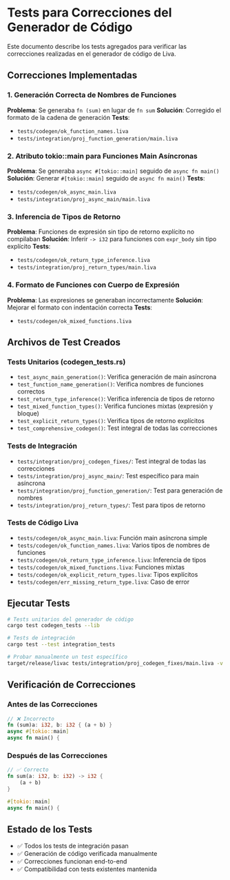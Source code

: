 # Tests para Correcciones del Generador de Código

Este documento describe los tests agregados para verificar las correcciones realizadas en el generador de código de Liva.

## Correcciones Implementadas

### 1. Generación Correcta de Nombres de Funciones
**Problema**: Se generaba `fn (sum)` en lugar de `fn sum`
**Solución**: Corregido el formato de la cadena de generación
**Tests**:
- `tests/codegen/ok_function_names.liva`
- `tests/integration/proj_function_generation/main.liva`

### 2. Atributo tokio::main para Funciones Main Asíncronas
**Problema**: Se generaba `async #[tokio::main]` seguido de `async fn main()`
**Solución**: Generar `#[tokio::main]` seguido de `async fn main()`
**Tests**:
- `tests/codegen/ok_async_main.liva`
- `tests/integration/proj_async_main/main.liva`

### 3. Inferencia de Tipos de Retorno
**Problema**: Funciones de expresión sin tipo de retorno explícito no compilaban
**Solución**: Inferir `-> i32` para funciones con `expr_body` sin tipo explícito
**Tests**:
- `tests/codegen/ok_return_type_inference.liva`
- `tests/integration/proj_return_types/main.liva`

### 4. Formato de Funciones con Cuerpo de Expresión
**Problema**: Las expresiones se generaban incorrectamente
**Solución**: Mejorar el formato con indentación correcta
**Tests**:
- `tests/codegen/ok_mixed_functions.liva`

## Archivos de Test Creados

### Tests Unitarios (codegen_tests.rs)
- `test_async_main_generation()`: Verifica generación de main asíncrona
- `test_function_name_generation()`: Verifica nombres de funciones correctos
- `test_return_type_inference()`: Verifica inferencia de tipos de retorno
- `test_mixed_function_types()`: Verifica funciones mixtas (expresión y bloque)
- `test_explicit_return_types()`: Verifica tipos de retorno explícitos
- `test_comprehensive_codegen()`: Test integral de todas las correcciones

### Tests de Integración
- `tests/integration/proj_codegen_fixes/`: Test integral de todas las correcciones
- `tests/integration/proj_async_main/`: Test específico para main asíncrona
- `tests/integration/proj_function_generation/`: Test para generación de nombres
- `tests/integration/proj_return_types/`: Test para tipos de retorno

### Tests de Código Liva
- `tests/codegen/ok_async_main.liva`: Función main asíncrona simple
- `tests/codegen/ok_function_names.liva`: Varios tipos de nombres de funciones
- `tests/codegen/ok_return_type_inference.liva`: Inferencia de tipos
- `tests/codegen/ok_mixed_functions.liva`: Funciones mixtas
- `tests/codegen/ok_explicit_return_types.liva`: Tipos explícitos
- `tests/codegen/err_missing_return_type.liva`: Caso de error

## Ejecutar Tests

```bash
# Tests unitarios del generador de código
cargo test codegen_tests --lib

# Tests de integración
cargo test --test integration_tests

# Probar manualmente un test específico
target/release/livac tests/integration/proj_codegen_fixes/main.liva -v
```

## Verificación de Correcciones

### Antes de las Correcciones
```rust
// ❌ Incorrecto
fn (sum)a: i32, b: i32 { (a + b) }
async #[tokio::main]
async fn main() {
```

### Después de las Correcciones
```rust
// ✅ Correcto
fn sum(a: i32, b: i32) -> i32 {
    (a + b)
}

#[tokio::main]
async fn main() {
```

## Estado de los Tests

- ✅ Todos los tests de integración pasan
- ✅ Generación de código verificada manualmente
- ✅ Correcciones funcionan end-to-end
- ✅ Compatibilidad con tests existentes mantenida




